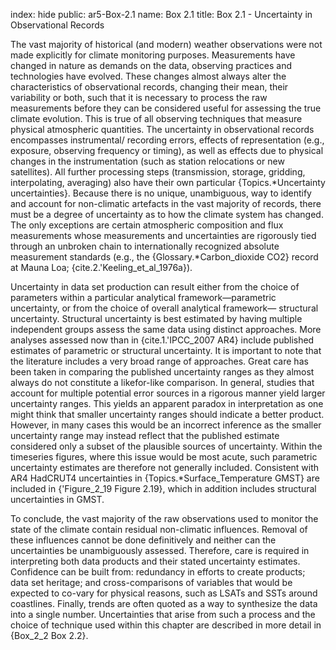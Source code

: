 index: hide
public: ar5-Box-2.1
name: Box 2.1
title: Box 2.1 - Uncertainty in Observational Records

The vast majority of historical (and modern) weather observations were not made explicitly for climate monitoring purposes. Measurements have changed in nature as demands on the data, observing practices and technologies have evolved. These changes almost always alter the characteristics of observational records, changing their mean, their variability or both, such that it is necessary to process the raw measurements before they can be considered useful for assessing the true climate evolution. This is true of all observing techniques that measure physical atmospheric quantities. The uncertainty in observational records encompasses instrumental/ recording errors, effects of representation (e.g., exposure, observing frequency or timing), as well as effects due to physical changes in the instrumentation (such as station relocations or new satellites). All further processing steps (transmission, storage, gridding, interpolating, averaging) also have their own particular {Topics.*Uncertainty uncertainties}. Because there is no unique, unambiguous, way to identify and account for non-climatic artefacts in the vast majority of records, there must be a degree of uncertainty as to how the climate system has changed. The only exceptions are certain atmospheric composition and flux measurements whose measurements and uncertainties are rigorously tied through an unbroken chain to internationally recognized absolute measurement standards (e.g., the {Glossary.*Carbon_dioxide CO2} record at Mauna Loa; {cite.2.'Keeling_et_al_1976a}).

Uncertainty in data set production can result either from the choice of parameters within a particular analytical framework—parametric uncertainty, or from the choice of overall analytical framework— structural uncertainty. Structural uncertainty is best estimated by having multiple independent groups assess the same data using distinct approaches. More analyses assessed now than in {cite.1.'IPCC_2007 AR4} include published estimates of parametric or structural uncertainty. It is important to note that the literature includes a very broad range of approaches. Great care has been taken in comparing the published uncertainty ranges as they almost always do not constitute a likefor-like comparison. In general, studies that account for multiple potential error sources in a rigorous manner yield larger uncertainty ranges. This yields an apparent paradox in interpretation as one might think that smaller uncertainty ranges should indicate a better product. However, in many cases this would be an incorrect inference as the smaller uncertainty range may instead reflect that the published estimate considered only a subset of the plausible sources of uncertainty. Within the timeseries figures, where this issue would be most acute, such parametric uncertainty estimates are therefore not generally included. Consistent with AR4 HadCRUT4 uncertainties in {Topics.*Surface_Temperature GMST} are included in {'Figure_2_19 Figure 2.19}, which in addition includes structural uncertainties in GMST.

To conclude, the vast majority of the raw observations used to monitor the state of the climate contain residual non-climatic influences. Removal of these influences cannot be done definitively and neither can the uncertainties be unambiguously assessed. Therefore, care is required in interpreting both data products and their stated uncertainty estimates. Confidence can be built from: redundancy in efforts to create products; data set heritage; and cross-comparisons of variables that would be expected to co-vary for physical reasons, such as LSATs and SSTs around coastlines. Finally, trends are often quoted as a way to synthesize the data into a single number. Uncertainties that arise from such a process and the choice of technique used within this chapter are described in more detail in {Box_2_2 Box 2.2}.
